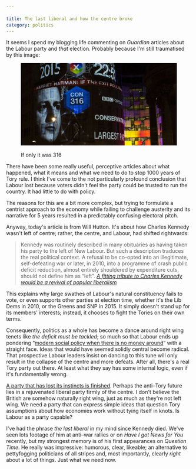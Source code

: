 ```yaml
---

title: The last liberal and how the centre broke
category: politics
---
```


It seems I spend my blogging life commenting on <cite>Guardian</cite> articles about the Labour party and _that_ election. Probably because I'm still traumatised by this image:

<figure>

<img class="bleed" src="/images/tory-poll.jpg" alt="2015 UK election exit poll forecast projected onto BBC centre. 316 seats to the Conservatives">

<figcaption class="figcaption"><p>If only it was 316</p></figcaption>

</figure>

There have been some really useful, perceptive articles about what happened, what it means and what we need to do to stop 1000 years of Tory rule. I think I've come to the not particularly profound conclusion that Labour lost because voters didn't feel the party could be trusted to run the country. It had little to do with policy.

The reasons for this are a bit more complex, but trying to formulate a centrist approach to the economy while failing to challenge austerity and its narrative for 5 years resulted in a predictably confusing electoral pitch.

Anyway, today's article is from Will Hutton. It's about how Charles Kennedy wasn't left of centre; rather, the centre, and Labour, had shifted rightwards:

> Kennedy was routinely described in many obituaries as having taken his party to the left of New Labour. But such a description traduces the real political context. A refusal to be co-opted into an illegitimate, self-defeating war or later, in 2010, into a programme of crash public deficit reduction, almost entirely shouldered by expenditure cuts, should not define him as “left”. <cite>[A fitting tribute to Charles Kennedy would be a revival of popular liberalism](http://www.theguardian.com/commentisfree/2015/jun/07/tribute-charles-kennedy-revival-of-popular-liberalism-labour-lib-dem-policies)</cite>

This explains why large swathes of Labour's natural constituency fails to vote, or even supports other parties at election time, whether it's the Lib Dems in 2010, or the Greens and SNP in 2015. It simply doesn't stand up for its members' interests; instead, it chooses to fight the Tories on their own terms.

Consequently, politics as a whole has become a dance around right wing tenets like _the deficit must be tackled_; so much so that Labour ends up pondering <q>[modern social policy when there is no money around](http://www.theguardian.com/politics/2015/may/16/labour-great-crisis-ever)</q> with a straight face. Ideas that would have seemed solidly central become radical. That prospective Labour leaders insist on dancing to this tune will only result in the collapse of the centre and more defeats. After all, there's a real Tory party out there. At least what they say has some internal logic, even if it's fundamentally wrong.

[A party that has lost its instincts is finished](/2015/05/this-party-is-finished/). Perhaps the anti&#8211;Tory future lies in a rejuvenated liberal party firmly of the centre. I don't believe the British are somehow naturally right wing, just as much as they're not left wing. We need a party that can express simple ideas that question Tory assumptions about how economies work without tying itself in knots. Is Labour as a party capable?

I've had the phrase _the last liberal_ in my mind since Kennedy died. We've seen lots footage of him at anti&#8211;war rallies or on <cite>Have I got News for You</cite> recently, but my strongest memory is of his first appearances on <cite>Question Time</cite>. He really was impressive: humorous, clear, likeable; an alternative to pettyfogging politicians of all stripes and, most importantly, clearly _right_ about a lot of things. Just what we need now.

